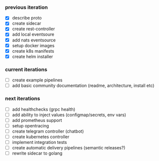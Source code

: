 ### previous iteration
- [x] describe proto
- [x] create sidecar
- [x] create rest-controller
- [x] add local eventsoure
- [x] add nats eventsource
- [x] setup docker images
- [x] create k8s manifests
- [x] create helm installer
### current iterations
- [ ] create example pipelines
- [ ] add basic community documentation (readme, architecture, install etc)

### next iterations
- [ ] add healthchecks (grpc health)
- [ ] add ability to inject values (configmap/secrets, env vars)
- [ ] add prometheus support
- [ ] setup opentracing
- [ ] create telegram controller (chatbot)
- [ ] create kubernetes controller
- [ ] implement integration tests
- [ ] create automatic delivery pipelines (semantic releases?)
- [ ] rewrite sidecar to golang
